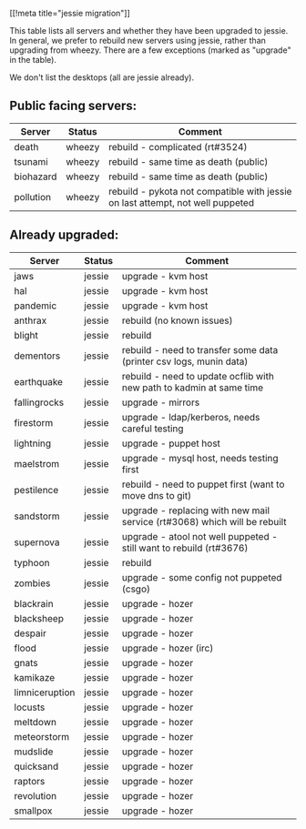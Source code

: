 [[!meta title="jessie migration"]]

This table lists all servers and whether they have been upgraded to jessie. In
general, we prefer to rebuild new servers using jessie, rather than upgrading
from wheezy. There are a few exceptions (marked as "upgrade" in the table).

We don't list the desktops (all are jessie already).

## Public facing servers:

Server         | Status | Comment
---------------|--------|---------------
death          | wheezy | rebuild - complicated (rt#3524)
tsunami        | wheezy | rebuild - same time as death (public)
biohazard      | wheezy | rebuild - same time as death (public)
pollution      | wheezy | rebuild - pykota not compatible with jessie on last attempt, not well puppeted

## Already upgraded:

Server         | Status | Comment
---------------|--------|---------------
jaws           | jessie | upgrade - kvm host
hal            | jessie | upgrade - kvm host
pandemic       | jessie | upgrade - kvm host
anthrax        | jessie | rebuild (no known issues)
blight         | jessie | rebuild
dementors      | jessie | rebuild - need to transfer some data (printer csv logs, munin data)
earthquake     | jessie | rebuild - need to update ocflib with new path to kadmin at same time
fallingrocks   | jessie | upgrade - mirrors
firestorm      | jessie | upgrade - ldap/kerberos, needs careful testing
lightning      | jessie | upgrade - puppet host
maelstrom      | jessie | upgrade - mysql host, needs testing first
pestilence     | jessie | rebuild - need to puppet first (want to move dns to git)
sandstorm      | jessie | upgrade - replacing with new mail service (rt#3068) which will be rebuilt
supernova      | jessie | upgrade - atool not well puppeted - still want to rebuild (rt#3676)
typhoon        | jessie | rebuild
zombies        | jessie | upgrade - some config not puppeted (csgo)
blackrain      | jessie | upgrade - hozer
blacksheep     | jessie | upgrade - hozer
despair        | jessie | upgrade - hozer
flood          | jessie | upgrade - hozer (irc)
gnats          | jessie | upgrade - hozer
kamikaze       | jessie | upgrade - hozer
limniceruption | jessie | upgrade - hozer
locusts        | jessie | upgrade - hozer
meltdown       | jessie | upgrade - hozer
meteorstorm    | jessie | upgrade - hozer
mudslide       | jessie | upgrade - hozer
quicksand      | jessie | upgrade - hozer
raptors        | jessie | upgrade - hozer
revolution     | jessie | upgrade - hozer
smallpox       | jessie | upgrade - hozer
